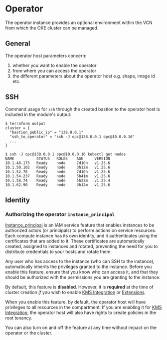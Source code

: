 # Operator

The operator instance provides an optional environment within the VCN from which the OKE cluster can be managed.

## General

The operator host parameters concern:
1. whether you want to enable the operator
1. from where you can access the operator
1. the different parameters about the operator host e.g. shape, image id etc.

## SSH

Command usage for `ssh` through the created bastion to the operator host is included in the module's output:
```
$ terraform output
cluster = {
  "bastion_public_ip" = "138.0.0.1"
  "ssh_to_operator" = "ssh -J opc@138.0.0.1 opc@10.0.0.16"
  ...
}

$ ssh -J opc@138.0.0.1 opc@10.0.0.16 kubectl get nodes
NAME          STATUS   ROLES    AGE     VERSION
10.1.48.175   Ready    node     7d10h   v1.25.6
10.1.50.102   Ready    node     3h12m   v1.25.6
10.1.52.76    Ready    node     7d10h   v1.25.6
10.1.54.237   Ready    node     5h41m   v1.25.6
10.1.58.74    Ready    node     5h22m   v1.25.4
10.1.62.90    Ready    node     3h12m   v1.25.6
```

## Identity

### Authorizing the operator `instance_principal`

[Instance_principal](https://docs.cloud.oracle.com/iaas/Content/Identity/Tasks/callingservicesfrominstances.htm) is an IAM service feature that enables instances to be authorized actors (or principals) to perform actions on service resources. Each compute instance has its own identity, and it authenticates using the certificates that are added to it. These certificates are automatically created, assigned to instances and rotated, preventing the need for you to distribute credentials to your hosts and rotate them.

Any user who has access to the instance (who can SSH to the instance), automatically inherits the privileges granted to the instance. Before you enable this feature, ensure that you know who can access it, and that they should be authorized with the permissions you are granting to the instance.

By default, this feature is **disabled**. However, it is **required** at the time of cluster creation *_if_* you wish to enable [KMS Integration]() or [Extensions](./extensions.md).

When you enable this feature, by default, the operator host will have privileges to all resources in the compartment. If you are enabling it for [KMS Integration](), the operator host will also have rights to create policies in the root tenancy. 

You can also turn on and off the feature at any time without impact on the operator or the cluster.
